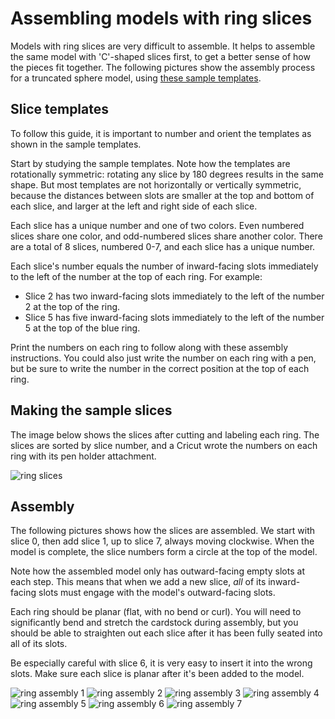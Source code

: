 # Assembling models with ring slices

Models with ring slices are very difficult to assemble. It helps to assemble the same model with 'C'-shaped slices first, to get a better sense of how the pieces fit together. The following pictures show the assembly process for a truncated sphere model, using [these sample templates](images/ring-slices.pdf).

## Slice templates

To follow this guide, it is important to number and orient the templates as shown in the sample templates.

Start by studying the sample templates. Note how the templates are rotationally symmetric: rotating any slice by 180 degrees results in the same shape. But most templates are not horizontally or vertically symmetric, because the distances between slots are smaller at the top and bottom of each slice, and larger at the left and right side of each slice.

Each slice has a unique number and one of two colors. Even numbered slices share one color, and odd-numbered slices share another color. There are a total of 8 slices, numbered 0-7, and each slice has a unique number.

Each slice's number equals the number of inward-facing slots immediately to the left of the number at the top of each ring. For example:
* Slice 2 has two inward-facing slots immediately to the left of the number 2 at the top of the ring.
* Slice 5 has five inward-facing slots immediately to the left of the number 5 at the top of the blue ring.

Print the numbers on each ring to follow along with these assembly instructions. You could also just write the number on each ring with a pen, but be sure to write the number in the correct position at the top of each ring.

## Making the sample slices

The image below shows the slices after cutting and labeling each ring. The slices are sorted by slice number, and a Cricut wrote the numbers on each ring with its pen holder attachment.

![ring slices](images/ring-slices.jpg)

## Assembly

The following pictures shows how the slices are assembled. We start with slice 0, then add slice 1, up to slice 7, always moving clockwise. When the model is complete, the slice numbers form a circle at the top of the model.

Note how the assembled model only has outward-facing empty slots at each step. This means that when we add a new slice, *all* of its inward-facing slots must engage with the model's outward-facing slots.

Each ring should be planar (flat, with no bend or curl). You will need to significantly bend and stretch the cardstock during assembly, but you should be able to straighten out each slice after it has been fully seated into all of its slots.

Be especially careful with slice 6, it is very easy to insert it into the wrong slots. Make sure each slice is planar after it's been added to the model.

![ring assembly 1](images/ring-assembly-1.jpg)
![ring assembly 2](images/ring-assembly-2.jpg)
![ring assembly 3](images/ring-assembly-3.jpg)
![ring assembly 4](images/ring-assembly-4.jpg)
![ring assembly 5](images/ring-assembly-5.jpg)
![ring assembly 6](images/ring-assembly-6.jpg)
![ring assembly 7](images/ring-assembly-7.jpg)
